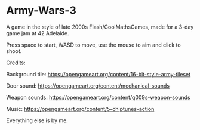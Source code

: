 # Army-Wars-3

A game in the style of late 2000s Flash/CoolMathsGames, made for a 3-day game jam at 42 Adelaide.

Press space to start, WASD to move, use the mouse to aim and click to shoot.

Credits:

Background tile: https://opengameart.org/content/16-bit-style-army-tileset

Door sound: https://opengameart.org/content/mechanical-sounds

Weapon sounds: https://opengameart.org/content/q009s-weapon-sounds

Music: https://opengameart.org/content/5-chiptunes-action

Everything else is by me.
